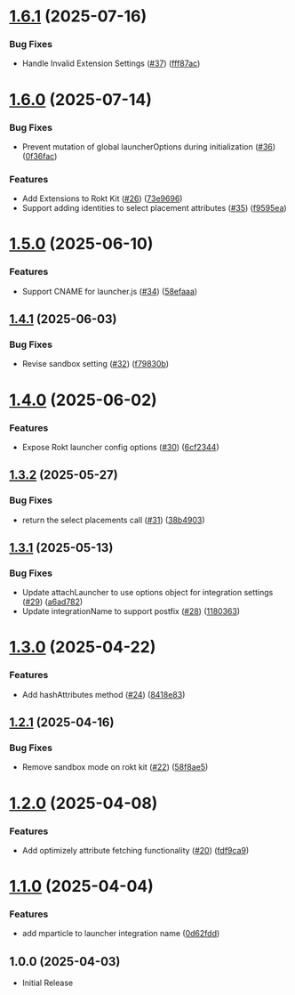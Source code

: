 # [1.6.1](https://github.com/mparticle-integrations/mparticle-javascript-integration-rokt/compare/v1.6.0...v1.6.1) (2025-07-16)

### Bug Fixes

* Handle Invalid Extension Settings ([#37](https://github.com/mparticle-integrations/mparticle-javascript-integration-rokt/pull/37)) ([fff87ac](https://github.com/mparticle-integrations/mparticle-javascript-integration-rokt/commit/fff87ac213f836cd6b74bf5367663d262ac51d72))


# [1.6.0](https://github.com/mparticle-integrations/mparticle-javascript-integration-rokt/compare/v1.5.0...v1.6.0) (2025-07-14)


### Bug Fixes

* Prevent mutation of global launcherOptions during initialization ([#36](https://github.com/mparticle-integrations/mparticle-javascript-integration-rokt/issues/36)) ([0f36fac](https://github.com/mparticle-integrations/mparticle-javascript-integration-rokt/commit/0f36facf257cc08eea118205454ef76ef973d581))


### Features

* Add Extensions to Rokt Kit ([#26](https://github.com/mparticle-integrations/mparticle-javascript-integration-rokt/issues/26)) ([73e9696](https://github.com/mparticle-integrations/mparticle-javascript-integration-rokt/commit/73e96969e40e919aa119aa7bdd79aa93ae320cd2))
* Support adding identities to select placement attributes ([#35](https://github.com/mparticle-integrations/mparticle-javascript-integration-rokt/issues/35)) ([f9595ea](https://github.com/mparticle-integrations/mparticle-javascript-integration-rokt/commit/f9595ea8cb629634b7e7bc9f92dc9186ea64f9a9))

# [1.5.0](https://github.com/mparticle-integrations/mparticle-javascript-integration-rokt/compare/v1.4.1...v1.5.0) (2025-06-10)


### Features

* Support CNAME for launcher.js ([#34](https://github.com/mparticle-integrations/mparticle-javascript-integration-rokt/issues/34)) ([58efaaa](https://github.com/mparticle-integrations/mparticle-javascript-integration-rokt/commit/58efaaad92e91994a0829ffdd4ac843d89c0dcec))

## [1.4.1](https://github.com/mparticle-integrations/mparticle-javascript-integration-rokt/compare/v1.4.0...v1.4.1) (2025-06-03)


### Bug Fixes

* Revise sandbox setting ([#32](https://github.com/mparticle-integrations/mparticle-javascript-integration-rokt/issues/32)) ([f79830b](https://github.com/mparticle-integrations/mparticle-javascript-integration-rokt/commit/f79830b5dec2430a8c5c815640457c53037ff3ce))

# [1.4.0](https://github.com/mparticle-integrations/mparticle-javascript-integration-rokt/compare/v1.3.2...v1.4.0) (2025-06-02)


### Features

* Expose Rokt launcher config options ([#30](https://github.com/mparticle-integrations/mparticle-javascript-integration-rokt/issues/30)) ([6cf2344](https://github.com/mparticle-integrations/mparticle-javascript-integration-rokt/commit/6cf234425621922614d3f8908e624211f4d7b485))

## [1.3.2](https://github.com/mparticle-integrations/mparticle-javascript-integration-rokt/compare/v1.3.1...v1.3.2) (2025-05-27)


### Bug Fixes

* return the select placements call ([#31](https://github.com/mparticle-integrations/mparticle-javascript-integration-rokt/issues/31)) ([38b4903](https://github.com/mparticle-integrations/mparticle-javascript-integration-rokt/commit/38b490337daca1dede7ba2fb5e1b3804092e25f9))

## [1.3.1](https://github.com/mparticle-integrations/mparticle-javascript-integration-rokt/compare/v1.3.0...v1.3.1) (2025-05-13)


### Bug Fixes

* Update attachLauncher to use options object for integration settings ([#29](https://github.com/mparticle-integrations/mparticle-javascript-integration-rokt/issues/29)) ([a6ad782](https://github.com/mparticle-integrations/mparticle-javascript-integration-rokt/commit/a6ad782730930b1b746f8a5ba2f20ebeb98b23b3))
* Update integrationName to support postfix ([#28](https://github.com/mparticle-integrations/mparticle-javascript-integration-rokt/issues/28)) ([1180363](https://github.com/mparticle-integrations/mparticle-javascript-integration-rokt/commit/11803639b7bdefc9757f7cd8b592e93d3cfabe28))

# [1.3.0](https://github.com/mparticle-integrations/mparticle-javascript-integration-rokt/compare/v1.2.1...v1.3.0) (2025-04-22)


### Features

* Add hashAttributes method ([#24](https://github.com/mparticle-integrations/mparticle-javascript-integration-rokt/issues/24)) ([8418e83](https://github.com/mparticle-integrations/mparticle-javascript-integration-rokt/commit/8418e83d58be17c51921019f81ddbeba726dd82c))

## [1.2.1](https://github.com/mparticle-integrations/mparticle-javascript-integration-rokt/compare/v1.2.0...v1.2.1) (2025-04-16)


### Bug Fixes

* Remove sandbox mode on rokt kit ([#22](https://github.com/mparticle-integrations/mparticle-javascript-integration-rokt/issues/22)) ([58f8ae5](https://github.com/mparticle-integrations/mparticle-javascript-integration-rokt/commit/58f8ae5112d6d944090f7b9c336bc02b39ed227b))

# [1.2.0](https://github.com/mparticle-integrations/mparticle-javascript-integration-rokt/compare/v1.1.0...v1.2.0) (2025-04-08)


### Features

* Add optimizely attribute fetching functionality ([#20](https://github.com/mparticle-integrations/mparticle-javascript-integration-rokt/issues/20)) ([fdf9ca9](https://github.com/mparticle-integrations/mparticle-javascript-integration-rokt/commit/fdf9ca9965b7d1c70d302454b24f2b07a9a01798))

# [1.1.0](https://github.com/mparticle-integrations/mparticle-javascript-integration-rokt/compare/v1.0.0...v1.1.0) (2025-04-04)


### Features

* add mparticle to launcher integration name ([0d62fdd](https://github.com/mparticle-integrations/mparticle-javascript-integration-rokt/commit/0d62fddf08c93bae3784552bf094284c380d4546))

## 1.0.0 (2025-04-03)
-  Initial Release
